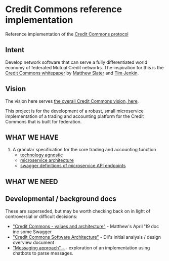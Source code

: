 # Credit Commons reference implementation

Reference implementation of the [Credit Commons protocol](https://gitlab.com/credit-commons-software-stack/cc-php-lib/-/blob/master/docs/credit-commons-openapi-3.0.yml)

## Intent
Develop network software that can serve a fully differentiated world economy of federated Mutual Credit networks.
The inspiration for this is the [Credit Commons whitepaper](http://www.creditcommons.net/) by [Matthew Slater](https://matslats.net/) and [Tim Jenkin](https://en.wikipedia.org/wiki/Tim_Jenkin).

## Vision

The vision here serves [the overall Credit Commons vision, here](https://gitlab.com/credit-commons-software-stack/credit-commons-org/blob/master/README.md).

This project is for the development of a robust, small microservice implementation of a trading and accounting platform for the Credit Commons that is built for federation.

## WHAT WE HAVE
1. A granular specification for the core trading and accounting function
   - [technology agnostic](https://gitlab.com/credit-commons-software-stack/credit-commons-microservices/-/blob/master/docs/Accounting_TradeEngine_Fundamentals.md)
   - [microservice architecture](https://gitlab.com/credit-commons-software-stack/credit-commons-microservices/-/blob/master/docs/Accounting_TradeEngine_microservice_architecture.md)
   - [swagger definitions of microservice API endpoints](https://gitlab.com/credit-commons-software-stack/credit-commons-microservices/-/tree/master/docs/swagger)

## WHAT WE NEED

## Developmental / background docs
These are superseded, but may be worth checking back on in light of controversial or difficult decisions:

 - ["Credit Commons - values and architecture"](https://docs.google.com/document/d/1fz-d8SbLd2-zwA9TswGifhd9AJI-Lt0Geo5wmBIMuCw/edit?usp=sharing) - Matthew's April '19 doc inc some Swagger
 - ["Credit Commons Software Architecture"](https://docs.google.com/document/d/1Me4htdNXv4-1Wj6gXMQUWuJMBkfoqthOozzbilKVIJo/edit?usp=sharing) - Dil's initial analysis / design overview document
 - ["Messaging approach" - ](https://docs.google.com/document/d/1IYbZvm1nf6OeY49mWMcj_dR2DMN0zqEoG32gz0UuIW4/edit?usp=sharing) - exploration of an implementation using chatbots to parse messages.